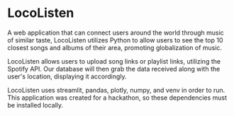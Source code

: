# LocoListen

A web application that can connect users around the world through music of similar taste, LocoListen utilizes Python to allow users to see the top 10 closest songs and albums of their area, promoting globalization of music.

LocoListen allows users to upload song links or playlist links, utilizing the Spotify API. Our database will then grab the data received along with the user's location, displaying it accordingly. 

LocoListen uses streamlit, pandas, plotly, numpy, and venv in order to run. This application was created for a hackathon, so these dependencies must be installed locally.
